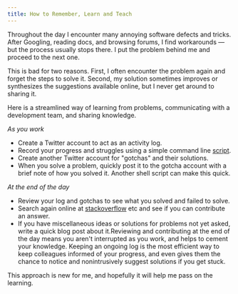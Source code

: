 ```yaml
---
title: How to Remember, Learn and Teach
---
```


Throughout the day I encounter many annoying software defects and
tricks. After Googling, reading docs, and browsing forums, I find
workarounds — but the process usually stops there. I put the problem
behind me and proceed to the next one.

This is bad for two reasons. First, I often encounter the problem
again and forget the steps to solve it. Second, my solution sometimes
improves or synthesizes the suggestions available online, but I
never get around to sharing it.

Here is a streamlined way of learning from problems, communicating
with a development team, and sharing knowledge.

_As you work_

* Create a Twitter account to act as an activity log.
* Record your progress and struggles using a simple command line
  [script](http://360percents.com/posts/command-line-twitter-status-update-for-linux-and-mac).
* Create another Twitter account for "gotchas" and their solutions.
* When you solve a problem, quickly post it to the gotcha account
  with a brief note of how you solved it. Another shell script can
  make this quick.

_At the end of the day_

* Review your log and gotchas to see what you solved and failed to solve.
* Search again online at [stackoverflow](http://www.stackoveflow.com/)
  etc and see if you can contribute an answer.
* If you have miscellaneous ideas or solutions for problems not yet
  asked, write a quick blog post about it.Reviewing and contributing
  at the end of the day means you aren't interrupted as you work, and
  helps to cement your knowledge. Keeping an ongoing log is the most
  efficient way to keep colleagues informed of your progress, and
  even gives them the chance to notice and nonintrusively suggest
  solutions if you get stuck.

This approach is new for me, and hopefully it will help me pass on the learning.
